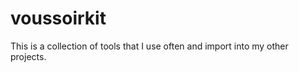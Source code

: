 voussoirkit
===========

This is a collection of tools that I use often and import into my other projects.

